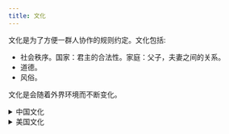 ```yaml
---
title: 文化
---
```


文化是为了方便一群人协作的规则约定。文化包括:
* 社会秩序。国家：君主的合法性。家庭：父子，夫妻之间的关系。
* 道德。
* 风俗。

文化是会随着外界环境而不断变化。

<details>
  <summary>中国文化</summary>

1. 社会结构和秩序:

- 儒家思想:强调五伦(君臣、父子、夫妇、兄弟、朋友)的社会秩序
- 家族观念:重视家庭、宗族关系
- 等级制度:如科举制度、官僚体系

2. 思维方式:

- 阴阳五行思想:影响中医、风水等领域
- 中庸之道:追求平衡和谐
- 循环观念:如历史循环论

3. 行为标准:

- 礼仪文化:如拜年、送礼、待客之道
- 集体主义:强调群体利益高于个人
- 面子文化:重视社会评价和人际关系

4. 价值观念:

- 重视教育:尊师重道、读书改变命运
- 勤俭节约:艰苦奋斗的精神
- 孝道:尊老爱幼

5. 规范和制度:

- 传统节日:如春节、中秋节等
- 婚丧嫁娶习俗
- 饮食文化:如餐桌礼仪、地方特色菜系

6. 艺术和审美:

- 书法、国画等传统艺术
- 园林、建筑的美学理念
- 诗词歌赋的文学传统

这些文化元素构成了一个复杂的系统,塑造了中国人的思维方式、行为模式和价值观。它们通过家庭教育、学校教育、社会实践等方式代代相传,成为维系中国社会秩序的重要因素。

</details>

<details>
  <summary>美国文化</summary>
  美国作为一个相对年轻的国家，其文化是多元化的混合体，受到原住民、欧洲殖民者、非洲裔美国人以及后来的移民群体的影响。根据之前讨论的文化定义，我们可以从以下几个方面来探讨美国文化：

1. 社会结构和秩序：

- 民主制度：三权分立、定期选举
- 个人主义：强调个人权利和自由
- 多元文化主义：种族、民族的多样性

2. 思维方式：

- 实用主义：注重实际效果和解决问题
- 创新精神：鼓励创新和冒险
- 乐观主义：相信通过努力可以改变现状

3. 行为标准：

- 直接沟通：倾向于直接表达想法和感受
- 时间观念：注重准时和效率
- 竞争意识：在教育、工作中鼓励竞争

4. 价值观念：

- 机会平等：相信人人都有成功的机会
- 消费主义：重视物质生活质量
- 志愿服务精神：鼓励社区参与和志愿服务

5. 规范和制度：

- 法治精神：尊重法律，相信法律的公正性
- 宗教多样性：宗教自由，但基督教传统影响深远
- 体育文化：如美式足球、棒球等国民运动

6. 艺术和审美：

- 好莱坞电影：塑造了全球流行文化
- 流行音乐：如爵士、摇滚、嘻哈等
- 现代艺术：抽象表现主义等艺术运动

7. 饮食文化：

- 快餐文化：汉堡、披萨等
- 烧烤文化：户外烧烤聚会
- 融合菜：各种族裔美食的混合

8. 节日传统：

- 感恩节：家庭团聚、表达感恩
- 独立日：庆祝国家独立
- 万圣节：社区互动、装扮文化

9. 工作文化：

- 职业流动性：频繁更换工作被视为正常
- 创业精神：鼓励自主创业
- 工作与生活平衡：越来越受重视

这些元素共同构成了美国文化的基本框架，影响着美国人的日常生活、思维方式和价值观。然而，需要注意的是，美国是一个幅员辽阔、人口多样的国家，不同地区、不同群体之间存在显著差异。此外，随着全球化和社会变革，美国文化也在不断演变。

</details>
